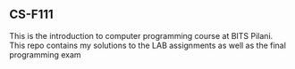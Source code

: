 ## CS-F111  
This is the introduction to computer programming course at BITS Pilani.   
This repo contains my solutions to the LAB assignments as well as the final programming exam  
